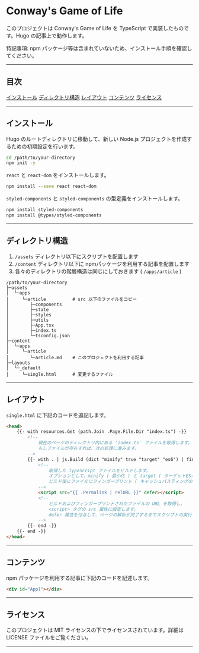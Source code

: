 # Conway's Game of Life

このプロジェクトは Conway's Game of Life を TypeScript で実装したものです。Hugo の記事上で動作します。

特記事項:
npm パッケージ等は含まれていないため、インストール手順を確認してください。

***

## 目次
 [インストール](#インストール)
 [ディレクトリ構造](#ディレクトリ構造)
 [レイアウト](#レイアウト)
 [コンテンツ](#コンテンツ)
 [ライセンス](#ライセンス)
***

## インストール
Hugo のルートディレクトリに移動して、新しい Node.js プロジェクトを作成するための初期設定を行います。
```bash
cd /path/to/your-directory
npm init -y
```
`react` と `react-dom` をインストールします。
```bash
npm install --save react react-dom
```
`styled-components` と `styled-components` の型定義をインストールします。
```bash
npm install styled-components
npm install @types/styled-components
```

***

## ディレクトリ構造
1. `/assets` ディレクトリ以下にスクリプトを配置します
2. `/content` ディレクトリ以下に npmパッケージを利用する記事を配置します
3. 各々のディレクトリの階層構造は同じにしておきます ( `/apps/article` )
```plaintext
/path/to/your-directory
├─assets
│  └─apps
│     └─article          # src 以下のファイルをコピー
│        ├─components
│        ├─state
│        ├─styles
│        ├─utils
│        ├─App.tsx
│        ├─index.ts
│        └─tsconfig.json
├─content
│  └─apps
│     └─article
│        └─article.md    # このプロジェクトを利用する記事
├─layouts
│  └─_default
│     └─single.html      # 変更するファイル
```

***

## レイアウト
`single.html` に下記のコードを追記します。
```html {name="single.html"}
<head>
    {{- with resources.Get (path.Join .Page.File.Dir "index.ts") -}}
        <!-- 
            現在のページのディレクトリ内にある 'index.ts' ファイルを取得します。
            もしファイルが存在すれば、次の処理に進みます。
        -->
        {{- with . | js.Build (dict "minify" true "target" "es6") | fingerprint -}}
            <!-- 
                取得した TypeScript ファイルをビルドします。
                オプションとして、minify ( 最小化 ) と target ( ターゲットESバージョンES6 ) を指定します。
                ビルド後にファイルにフィンガープリント ( キャッシュバスティングのためのハッシュ ) を付与します。
            -->
            <script src="{{ .Permalink | relURL }}" defer></script>
            <!-- 
                ビルドおよびフィンガープリントされたファイルの URL を取得し、
                <script> タグの src 属性に設定します。
                defer 属性を付与して、ページの解析が完了するまでスクリプトの実行を遅らせます。
            -->
        {{- end -}}
    {{- end -}}
</head>
```

***

## コンテンツ
npm パッケージを利用する記事に下記のコードを記述します。
```md
<div id="App1"></div>
```

***

## ライセンス
このプロジェクトは MIT ライセンスの下でライセンスされています。詳細は LICENSE ファイルをご覧ください。

***